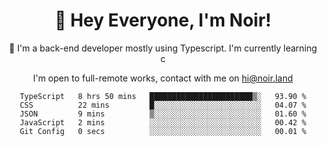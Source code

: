 <div align="center">

<h1 align="center">👋 Hey Everyone, I'm Noir! </h1>
  

 🎉  I'm a back-end developer mostly using Typescript. I'm currently learning c

   
<p align="center">

  I'm open to full-remote works, contact with me on [hi@noir.land](mailto:hi@noir.land)
 
 </p>
   

  
<!--START_SECTION:waka-->

```text
TypeScript   8 hrs 50 mins   ███████████████████████▒░   93.90 %
CSS          22 mins         █░░░░░░░░░░░░░░░░░░░░░░░░   04.07 %
JSON         9 mins          ▒░░░░░░░░░░░░░░░░░░░░░░░░   01.60 %
JavaScript   2 mins          ░░░░░░░░░░░░░░░░░░░░░░░░░   00.42 %
Git Config   0 secs          ░░░░░░░░░░░░░░░░░░░░░░░░░   00.01 %
```

<!--END_SECTION:waka-->
